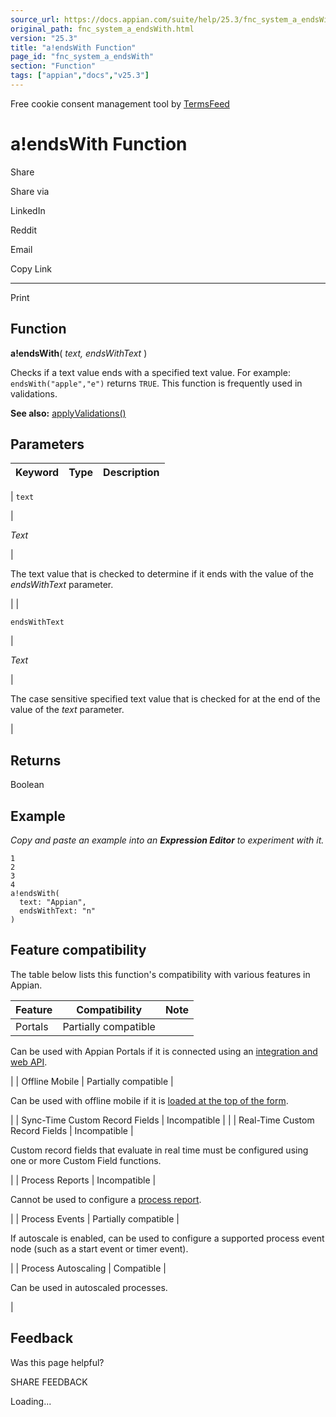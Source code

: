 ```yaml
---
source_url: https://docs.appian.com/suite/help/25.3/fnc_system_a_endsWith.html
original_path: fnc_system_a_endsWith.html
version: "25.3"
title: "a!endsWith Function"
page_id: "fnc_system_a_endsWith"
section: "Function"
tags: ["appian","docs","v25.3"]
---
```



Free cookie consent management tool by [TermsFeed](https://www.termsfeed.com/)

# a!endsWith Function

Share

Share via

LinkedIn

Reddit

Email

Copy Link

* * *

Print

## Function

**a!endsWith**( _text, endsWithText_ )

Checks if a text value ends with a specified text value. For example: `endsWith("apple","e")` returns `TRUE`. This function is frequently used in validations.

**See also:** [applyValidations()](fnc_system_a_applyValidations.html)

## Parameters

| Keyword | Type | Description |
| --- | --- | --- |
|
`text`

 |

_Text_

 |

The text value that is checked to determine if it ends with the value of the _endsWithText_ parameter.

 |
|

`endsWithText`

 |

_Text_

 |

The case sensitive specified text value that is checked for at the end of the value of the _text_ parameter.

 |

## Returns

Boolean

## Example

_Copy and paste an example into an **Expression Editor** to experiment with it._

```
1
2
3
4
a!endsWith(
  text: "Appian",
  endsWithText: "n"
)
```

## Feature compatibility

The table below lists this function's compatibility with various features in Appian.

| Feature | Compatibility | Note |
| --- | --- | --- |
| Portals | Partially compatible |
Can be used with Appian Portals if it is connected using an [integration and web API](portals-design.html#using-partially-compatible-functions-and-objects-in-a-portal).

 |
| Offline Mobile | Partially compatible |

Can be used with offline mobile if it is [loaded at the top of the form](offline-mobile-design-best-practices.html#working-with-partially-compatible-functions).

 |
| Sync-Time Custom Record Fields | Incompatible |  |
| Real-Time Custom Record Fields | Incompatible |

Custom record fields that evaluate in real time must be configured using one or more Custom Field functions.

 |
| Process Reports | Incompatible |

Cannot be used to configure a [process report](Process_Reports.html).

 |
| Process Events | Partially compatible |

If autoscale is enabled, can be used to configure a supported process event node (such as a start event or timer event).

 |
| Process Autoscaling | Compatible |

Can be used in autoscaled processes.

 |

## Feedback

Was this page helpful?

SHARE FEEDBACK

Loading...